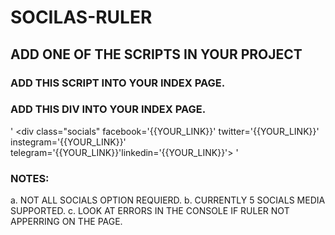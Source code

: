 # SOCILAS-RULER
## ADD ONE OF THE SCRIPTS IN YOUR PROJECT

### ADD THIS SCRIPT INTO YOUR <head> INDEX PAGE.
<script src="{{'PATH'}}/socialRuler.es5.js"></script>

### ADD THIS DIV INTO YOUR <body> INDEX PAGE. 
'  <div class="socials" facebook='{{YOUR_LINK}}' twitter='{{YOUR_LINK}}' instegram='{{YOUR_LINK}}' telegram='{{YOUR_LINK}}'linkedin='{{YOUR_LINK}}'></div>  '
### NOTES: 
a. NOT ALL SOCIALS OPTION REQUIERD.
b. CURRENTLY 5 SOCIALS MEDIA SUPPORTED.
c. LOOK AT ERRORS IN THE CONSOLE IF RULER NOT APPERRING ON THE PAGE. 
